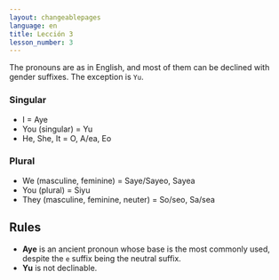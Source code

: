 ```yaml
---
layout: changeablepages
language: en
title: Lección 3
lesson_number: 3
---
```


The pronouns are as in English, and most of them can be declined with gender suffixes. The exception is `Yu`.

### Singular

- I = Aye
- You (singular) = Yu
- He, She, It = O, A/ea, Eo

### Plural

- We (masculine, feminine) = Saye/Sayeo, Sayea
- You (plural) = Siyu
- They (masculine, feminine, neuter) = So/seo, Sa/sea

## Rules

- **Aye** is an ancient pronoun whose base is the most commonly used, despite the `e` suffix being the neutral suffix.
- **Yu** is not declinable.
